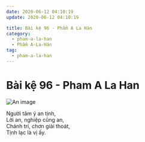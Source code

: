 ```yaml
---
date: 2020-06-12 04:10:19
update: 2020-06-12 04:10:19

title: Bài kệ 96 - Phẩm A La Hán
category:
  - pham-a-la-han
  - Phẩm A-La-Hán
tag:
  - pham-a-la-han
---
```


# Bài kệ 96 - Pham A La Han

![An image](/img/pham-a-la-han/pham-a-la-han-096.jpg)

Người tâm ý an tịnh,<br>Lời an, nghiệp cũng an,<br>Chánh trí, chơn giải thoát,<br>Tịnh lạc là vị ấy.<br>
